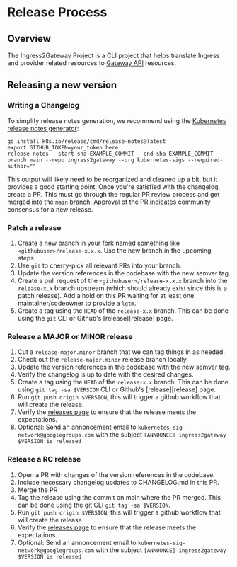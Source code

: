 # Release Process

## Overview

The Ingress2Gateway Project is a CLI project that helps translate Ingress and provider related resources to [Gateway API](https://github.com/kubernetes-sigs/gateway-api) resources.

## Releasing a new version

### Writing a Changelog

To simplify release notes generation, we recommend using the [Kubernetes release
notes generator](https://github.com/kubernetes/release/blob/master/cmd/release-notes):

```
go install k8s.io/release/cmd/release-notes@latest
export GITHUB_TOKEN=your_token_here
release-notes --start-sha EXAMPLE_COMMIT --end-sha EXAMPLE_COMMIT --branch main --repo ingress2gateway --org kubernetes-sigs --required-author=""
```

This output will likely need to be reorganized and cleaned up a bit, but it
provides a good starting point. Once you're satisfied with the changelog, create
a PR. This must go through the regular PR review process and get merged into the
`main` branch. Approval of the PR indicates community consensus for a new
release.

### Patch a release

1. Create a new branch in your fork named something like `<githubuser>/release-x.x.x`. Use the new branch
  in the upcoming steps.
1. Use `git` to cherry-pick all relevant PRs into your branch.
1. Update the version references in the codebase with the new semver tag.
1. Create a pull request of the `<githubuser>/release-x.x.x` branch into the `release-x.x` branch upstream
  (which should already exist since this is a patch release). Add a hold on this PR waiting for at least
  one maintainer/codeowner to provide a `lgtm`.
1. Create a tag using the `HEAD` of the `release-x.x` branch. This can be done using the `git` CLI or
  Github's [release][release] page.

### Release a MAJOR or MINOR release

1. Cut a `release-major.minor` branch that we can tag things in as needed.
1. Check out the `release-major.minor` release branch locally.
1. Update the version references in the codebase with the new semver tag.
1. Verify the changelog is up to date with the desired changes.
1. Create a tag using the `HEAD` of the `release-x.x` branch. This can be done using `git tag -sa $VERSION` CLI or
  Github's [release][release] page.
1. Run `git push origin $VERSION`, this will trigger a github workflow that will create the release.
1. Verify the [releases page](https://github.com/kubernetes-sigs/ingress2gateway/releases) to ensure that the release meets the expectations.
1. Optional: Send an annoncement email to `kubernetes-sig-network@googlegroups.com` with the subject `[ANNOUNCE] ingress2gateway $VERSION is released`


### Release a RC release

1. Open a PR with changes of the version references in the codebase.
1. Include necessary changelog updates to CHANGELOG.md in this PR.
1. Merge the PR
1. Tag the release using the commit on main where the PR merged. This can be done using the git CLI `git tag -sa $VERSION`.
1. Run `git push origin $VERSION`, this will trigger a github workflow that will create the release.
1. Verify the [releases page](https://github.com/kubernetes-sigs/ingress2gateway/releases) to ensure that the release meets the expectations.
1. Optional: Send an annoncement email to `kubernetes-sig-network@googlegroups.com` with the subject `[ANNOUNCE] ingress2gateway $VERSION is released`

